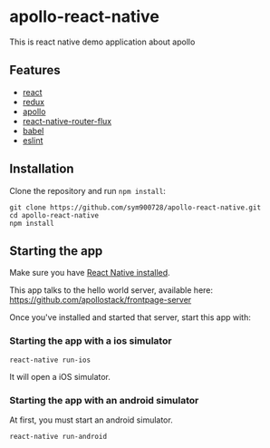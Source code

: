 # apollo-react-native

This is react native demo application about apollo

## Features

* [react](https://github.com/facebook/react)
* [redux](https://github.com/rackt/redux)
* [apollo](http://dev.apollodata.com/react/)
* [react-native-router-flux](https://github.com/aksonov/react-native-router-flux)
* [babel](https://github.com/babel/babel)
* [eslint](http://eslint.org)

## Installation

Clone the repository and run `npm install`:

```
git clone https://github.com/sym900728/apollo-react-native.git
cd apollo-react-native
npm install
```

## Starting the app

Make sure you have [React Native installed](https://facebook.github.io/react-native/docs/getting-started.html).

This app talks to the hello world server, available here: https://github.com/apollostack/frontpage-server

Once you've installed and started that server, start this app with:

### Starting the app with a ios simulator

```
react-native run-ios
```

It will open a iOS simulator.

### Starting the app with an android simulator

At first, you must start an android simulator.

```
react-native run-android
```

